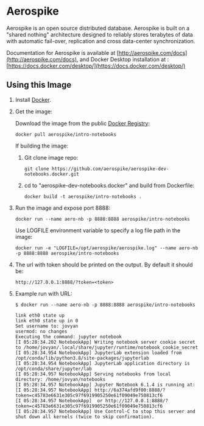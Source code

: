 # Aerospike 

Aerospike is an open source distributed database. Aerospike is built on a 
"shared nothing" architecture designed to reliably stores terabytes of data 
with automatic fail-over, replication and cross data-center synchronization.

Documentation for Aerospike is available at [http://aerospike.com/docs](http://aerospike.com/docs),
and Docker Desktop installation at : [https://docs.docker.com/desktop/](https://docs.docker.com/desktop/)

## Using this Image

1. Install [Docker](https://www.docker.io/).

1. Get the image:

   Download the image from the public [Docker Registry](https://index.docker.io/):
   ```
   docker pull aerospike/intro-notebooks
   ```
      If building the image:
      1. Git clone image repo:
         ```
         git clone https://github.com/aerospike/aerospike-dev-notebooks.docker.git
         ```
      1. cd to "aerospike-dev-notebooks.docker" and build from Dockerfile:
         ```
         docker build -t aerospike/intro-notebooks .
         ```
1. Run the image and expose port 8888:
   ```
   docker run --name aero-nb -p 8888:8888 aerospike/intro-notebooks
   ```
   Use LOGFILE environment variable to specify a log file path in the image:
   ```
   docker run -e "LOGFILE=/opt/aerospike/aerospike.log" --name aero-nb -p 8888:8888 aerospike/intro-notebooks
   ```
1. The url with token should be printed on the output. By default it should be:
   ```
   http://127.0.0.1:8888/?token=<token>
   ```
1. Example run with URL:
   ```text
   $ docker run --name aero-nb -p 8888:8888 aerospike/intro-notebooks

   link eth0 state up
   link eth0 state up in 0
   Set username to: jovyan
   usermod: no changes
   Executing the command: jupyter notebook
   [I 05:28:34.202 NotebookApp] Writing notebook server cookie secret to /home/jovyan/.local/share/jupyter/runtime/notebook_cookie_secret
   [I 05:28:34.954 NotebookApp] JupyterLab extension loaded from /opt/conda/lib/python3.8/site-packages/jupyterlab
   [I 05:28:34.954 NotebookApp] JupyterLab application directory is /opt/conda/share/jupyter/lab
   [I 05:28:34.957 NotebookApp] Serving notebooks from local directory: /home/jovyan/notebooks
   [I 05:28:34.957 NotebookApp] Jupyter Notebook 6.1.4 is running at:
   [I 05:28:34.957 NotebookApp] http://6a374afd9f00:8888/?token=c45783e6631e305c97f6919905250e61f09049e750813cf6
   [I 05:28:34.957 NotebookApp]  or http://127.0.0.1:8888/?token=c45783e6631e305c97f6919905250e61f09049e750813cf6
   [I 05:28:34.957 NotebookApp] Use Control-C to stop this server and shut down all kernels (twice to skip confirmation).

   ```
